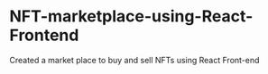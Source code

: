 # NFT-marketplace-using-React-Frontend
Created a market place to buy and sell NFTs using React Front-end
